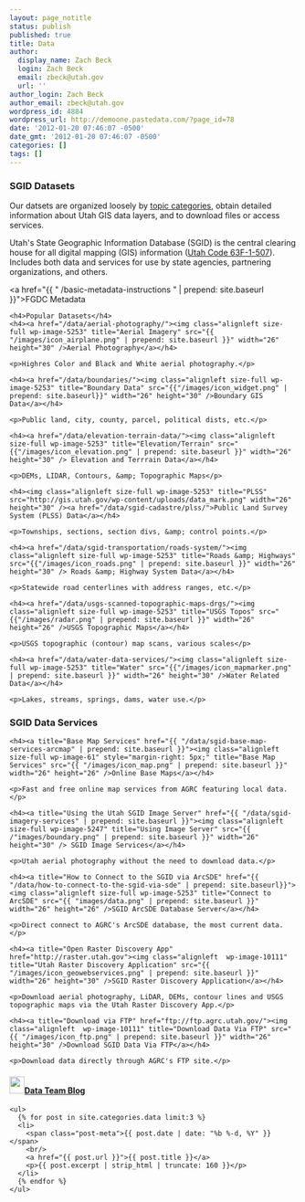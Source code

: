 ```yaml
---
layout: page_notitle
status: publish
published: true
title: Data
author:
  display_name: Zach Beck
  login: Zach Beck
  email: zbeck@utah.gov
  url: ''
author_login: Zach Beck
author_email: zbeck@utah.gov
wordpress_id: 4884
wordpress_url: http://demoone.pastedata.com/?page_id=78
date: '2012-01-20 07:46:07 -0500'
date_gmt: '2012-01-20 07:46:07 -0500'
categories: []
tags: []
---
```

<h3>SGID Datasets</h3>

<p>Our datsets are organized loosely by <a href="http://gcmd.nasa.gov/User/difguide/iso_topics.html">topic categories</a>, obtain detailed information about Utah GIS data layers, and to download files or access services.</p>

<p>Utah's State Geographic Information Database (SGID) is the central clearing house for all digital mapping (GIS) information (<a href="http://le.utah.gov/~code/TITLE63F/htm/63F01_050700.htm">Utah Code 63F-1-507</a>). Includes both data and services for use by state agencies, partnering organizations, and others.</p>

<a href="{{ " /basic-metadata-instructions " | prepend: site.baseurl }}">FGDC Metadata</a>

<div class="footer-col-wrapper">
  <div class="footer-col footer-col-3">

    <h4>Popular Datasets</h4>
    <h4><a href="/data/aerial-photography/"><img class="alignleft size-full wp-image-5253" title="Aerial Imagery" src="{{ "/images/icon_airplane.png" | prepend: site.baseurl }}" width="26" height="30" />Aerial Photography</a></h4>

    <p>Highres Color and Black and White aerial photography.</p>

    <h4><a href="/data/boundaries/"><img class="alignleft size-full wp-image-5253" title="Boundary Data" src="{{"/images/icon_widget.png" | prepend: site.baseurl}}" width="26" height="30" />Boundary GIS Data</a></h4>

    <p>Public land, city, county, parcel, political dists, etc.</p>

    <h4><a href="/data/elevation-terrain-data/"><img class="alignleft size-full wp-image-5253" title="Elevation/Terrain" src="{{"/images/icon_elevation.png" | prepend: site.baseurl }}" width="26" height="30" /> Elevation and Terrrain Data</a></h4>

    <p>DEMs, LIDAR, Contours, &amp; Topographic Maps</p>

    <h4><img class="alignleft size-full wp-image-5253" title="PLSS" src="http://gis.utah.gov/wp-content/uploads/data_mark.png" width="26" height="30" /><a href="/data/sgid-cadastre/plss/">Public Land Survey System (PLSS) Data</a></h4>

    <p>Townships, sections, section divs, &amp; control points.</p>

  </div>
  <div class="footer-col footer-col-3">

    <h4><a href="/data/sgid-transportation/roads-system/"><img class="alignleft size-full wp-image-5253" title="Roads &amp; Highways" src="{{"/images/icon_roads.png" | prepend: site.baseurl }}" width="26" height="30" /> Roads &amp; Highway System Data</a></h4>

    <p>Statewide road centerlines with address ranges, etc.</p>

    <h4><a href="/data/usgs-scanned-topographic-maps-drgs/"><img class="alignleft size-full wp-image-5253" title="USGS Topos" src="{{"/images/radar.png" | prepend: site.baseurl }}" width="26" height="26" />USGS Topographic Maps</a></h4>

    <p>USGS topographic (contour) map scans, various scales</p>

    <h4><a href="/data/water-data-services/"><img class="alignleft size-full wp-image-5253" title="Water" src="{{"/images/icon_mapmarker.png" | prepend: site.baseurl }}" width="26" height="30" />Water Related Data</a></h4>

    <p>Lakes, streams, springs, dams, water use.</p>
  </div>
</div>
  <div class="footer-col-wrapper">
  <div class="footer-col footer-col-3">
    <h3>SGID Data Services</h3>

    <h4><a title="Base Map Services" href="{{ "/data/sgid-base-map-services-arcmap" | prepend: site.baseurl }}"><img class="alignleft size-full wp-image-61" style="margin-right: 5px;" title="Base Map Services" src="{{ "/images/icon_map.png" | prepend: site.baseurl }}" width="26" height="26" />Online Base Maps</a></h4>

    <p>Fast and free online map services from AGRC featuring local data.</p>

    <h4><a title="Using the Utah SGID Image Server" href="{{ "/data/sgid-imagery-services" | prepend: site.baseurl }}"><img class="alignleft size-full wp-image-5247" title="Using Image Server" src="{{ /"images/boundary.png" | prepend: site.baseurl }}" width="26" height="30" /> SGID Image Services</a></h4>

    <p>Utah aerial photography without the need to download data.</p>

    <h4><a title="How to Connect to the SGID via ArcSDE" href="{{ "/data/how-to-connect-to-the-sgid-via-sde" | prepend: site.baseurl}}"><img class="alignleft size-full wp-image-5253" title="Connect to ArcSDE" src="{{ "images/data.png" | prepend: site.baseurl }}" width="26" height="26" />SGID ArcSDE Database Server</a></h4>

    <p>Direct connect to AGRC's ArcSDE database, the most current data.</p>

    <h4><a title="Open Raster Discovery App" href="http://raster.utah.gov"><img class="alignleft  wp-image-10111" title="Utah Raster Discovery Application" src="{{ "/images/icon_geowebservices.png" | prepend: site.baseurl }}" width="26" height="30" />SGID Raster Discovery Application</a></h4>

    <p>Download aerial photography, LiDAR, DEMs, contour lines and USGS topographic maps via the Utah Raster Discovery App.</p>

    <h4><a title="Download via FTP" href="ftp://ftp.agrc.utah.gov/"><img class="alignleft  wp-image-10111" title="Download Data Via FTP" src="{{ "/images/icon_ftp.png" | prepend: site.baseurl }}" width="26" height="30" />Download SGID Data Via FTP</a></h4>

    <p>Download data directly through AGRC's FTP site.</p>

  </div>
  <div class="footer-col footer-col-3">
    <h4><img class="icon" src="{{ "/images/icon_blog.png" | prepend: site.baseurl }}" width="26" height="30" /><a href="{{ "blog" | prepend: site.baseurl }}">Data Team Blog</a></h4>

    <ul>
      {% for post in site.categories.data limit:3 %}
      <li>
        <span class="post-meta">{{ post.date | date: "%b %-d, %Y" }}</span>
        <br/>
        <a href="{{ post.url }}">{{ post.title }}</a>
        <p>{{ post.excerpt | strip_html | truncate: 160 }}</p>
      </li>
      {% endfor %}
    </ul>
  </div>
</div>

